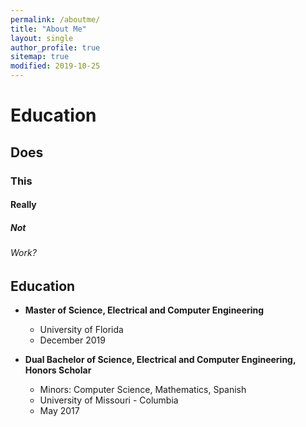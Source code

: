 ```yaml
---
permalink: /aboutme/
title: "About Me"
layout: single
author_profile: true
sitemap: true
modified: 2019-10-25
---
```


# Education

## Does
### This
#### Really
##### Not
###### Work?

## Education

* **Master of Science, Electrical and Computer Engineering**
  * University of Florida
  * December 2019

* **Dual Bachelor of Science, Electrical and Computer Engineering, Honors Scholar**
  * Minors: Computer Science, Mathematics, Spanish
  * University of Missouri - Columbia
  * May 2017

<!-- ### Doctor of Philosophy, Electrical and Computer Engineering

#### University of Florida

##### June 2017 - Present -->

<!-- Hi! My name is Joshua Peeples (feel free to call me Josh). I am from Alabaster, Alabama and I received my B.S. in Electrical Engineering with a minor in Mathematics from the University of Alabama at Birmingham (UAB). After my graduation from UAB, I decided to pursue a [Ph.D. in Machine Learning](https://faculty.eng.ufl.edu/machine-learning/2017/03/welcome-new-phd-student-joshua-peeples/) at the
University of Florida (UF) in the Department of Electrical and Computer Engineering (ECE). I am currently working with
[Dr. Alina Zare](https://faculty.eng.ufl.edu/machine-learning/people/faculty/) in the
[Machine Learning and Sensing Lab](https://faculty.eng.ufl.edu/machine-learning/machine-learning-sensing-lab/) to research and develop novel algorithms for a variety of applications.<br/>

Upon acceptance into the PhD program, I was recognized with the UF Graduate School Preeminence Award, Iva and Norman Tucker UF Transportation Institute Fellowship, UF Board of Education Summer Fellowship and the Florida Education Fund's McKnight Doctoral Fellowship. In 2018, I was also blessed to receive the National Science Foundation Graduate Research Fellowship. In addition to research, I am activately involved in graduate student organizations and outreach opportunities. After I earn my Ph.D., I plan to pursue an Engineering Professorship at a R1 university and lead a research lab and teach courses to advance the knowledge and understanding in the areas of Artificial Intelligence, Machine Learning and Computer Vision.<br/> -->

<!-- ### Programming Languages
* MATLAB
* Python -->
